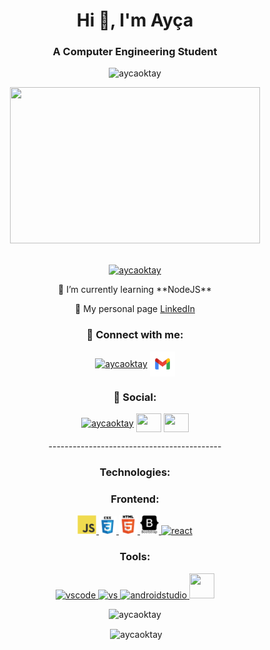 <h1 align="center">Hi 👋, I'm Ayça</h1>
<h3 align="center">A Computer Engineering Student</h3>
<p align="center"> <img src="https://komarev.com/ghpvc/?username=aycaoktay&label=Profile%20views&color=0e75b6&style=flat" alt="aycaoktay" /> </p>
<div align="center"><img src="https://media.giphy.com/media/aEwLTJvYxwo1L09oyP/giphy.gif" width="400" height="250"  /> </div>
<br>

<p align="center"> <a href="https://github.com/ryo-ma/github-profile-trophy"><img src="https://github-profile-trophy.vercel.app/?username=aycaoktay&theme=onedark&title=Issues,Repositories,PullRequest,Commit,Followers,Stars" alt="aycaoktay" /></a> </p>
<div align="center">
<p >
 🌱 I’m currently learning **NodeJS**

 📝 My personal page [LinkedIn](https://www.linkedin.com/in/ayca-oktay/)

<h3 align="center">📩 Connect with me:</h3>
<p align="center">
<a href="https://www.linkedin.com/in/ayca-oktay/" target="blank"><img align="center" src="https://raw.githubusercontent.com/rahuldkjain/github-profile-readme-generator/master/src/images/icons/Social/linked-in-alt.svg" alt="aycaoktay" height="30" width="40" /></a>
<a href="mailto:oktayca03@gmail.com" target="blank"><img align="center" src="https://github.com/timche/gmail-desktop/blob/main/media/icon.svg" alt="aycaoktay" height="40" width="40" /></a>

<h3 align="center">🔗 Social:</h3>
<p align="center">
<a href="(https://www.hackerrank.com/oktayca03?hr_r=1)" target="blank"><img align="center" src="https://raw.githubusercontent.com/rahuldkjain/github-profile-readme-generator/master/src/images/icons/Social/hackerrank.svg" alt="aycaoktay" height="40" width="40" /></a>
<a href="https://medium.com/@oktayca" target="blank" rel=”noopener”><img align="center" src="https://cdn.jsdelivr.net/npm/simple-icons@3.0.1/icons/medium.svg" height="30" width="40" /></a>
<a href="https://academy.patika.dev/tr/profile" target="blank" rel=”noopener”><img align="center" src="https://global-uploads.webflow.com/6097e0eca1e87557da031fef/609859a191abe5d64b17fed3_Patika%20logo-p-500.png" height="30" width="40" /></a>
 
</p>
-------------------------------------------
<h3 align="center">Technologies:</h3>
<p align="center"> 
<h3 align="center">Frontend:</h3> 
 <a href="https://developer.mozilla.org/en-US/docs/Web/JavaScript" target="_blank">
<img src="https://raw.githubusercontent.com/devicons/devicon/master/icons/javascript/javascript-original.svg" alt="javascript" width="30" height="30"/> </a> 
 <a href="https://www.w3schools.com/css/" target="_blank"> <img src="https://raw.githubusercontent.com/devicons/devicon/master/icons/css3/css3-original-wordmark.svg" alt="css3" width="28" height="28"/> </a> 
<a href="https://www.w3.org/html/" target="_blank"> <img src="https://raw.githubusercontent.com/devicons/devicon/master/icons/html5/html5-original-wordmark.svg" alt="html5" width="30" height="30"/> </a> 
<a href="https://getbootstrap.com" target="_blank"> <img src="https://raw.githubusercontent.com/devicons/devicon/master/icons/bootstrap/bootstrap-plain-wordmark.svg" alt="bootstrap" width="30" height="30"/> </a>
<a href="https://reactjs.org/" target="_blank"> <img src="https://upload.wikimedia.org/wikipedia/commons/thumb/4/47/React.svg/1200px-React.svg.png" alt="react" width="33" height="30"/> </a> 


  </p>
<p align="center"> 
<h3 align="center">Tools:</h3>
<a href="https://code.visualstudio.com/" target="_blank"> <img src="https://upload.wikimedia.org/wikipedia/commons/thumb/9/9a/Visual_Studio_Code_1.35_icon.svg/1024px-Visual_Studio_Code_1.35_icon.svg.png" alt="vscode" width="40" height="40"/> </a>
<a href="https://visualstudio.microsoft.com/tr/vs/" target="_blank"> <img src="https://1000logos.net/wp-content/uploads/2020/08/Visual-Studio-Logo-500x313.png" alt="vs" width="60" height="40"/> </a> 
<a href="https://developer.android.com/studio" target="_blank"> <img src="https://encrypted-tbn0.gstatic.com/images?q=tbn:ANd9GcTrsvbbAckLz4S8SzptLnR4A2cLK5tmojrIH3BDvY4&s" alt="androidstudio" width="40" height="40"/> </a> 
 <a href="https://www.figma.com/" target="_blank"> <img src="https://w7.pngwing.com/pngs/911/515/png-transparent-figma-logo-brand-logos-brands-in-colors-icon-thumbnail.png" width="40" height="40"/> </a> 
</a> 

</p>
<p><img  src="https://github-readme-stats.vercel.app/api?username=aycaoktay&show_icons=true&theme=dark&locale=en&layout=compact" alt="aycaoktay" /></p>

<p>&nbsp;<img align="center" src="https://github-readme-stats-sigma-five.vercel.app/api/top-langs?username=aycaoktay&show_icons=true&locale=en&layout=compact&theme=dark" alt="aycaoktay" width="40%" /></p>

</div>

